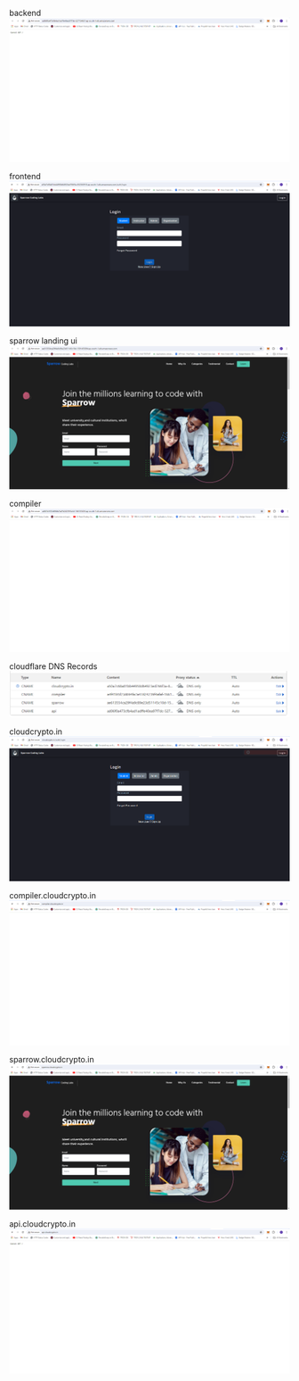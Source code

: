 backend
![alt text](image-24.png)

frontend 
![alt text](image-25.png)

sparrow landing ui
![alt text](image-26.png)

compiler
![alt text](image-27.png)

cloudflare DNS Records
![alt text](image-28.png)

cloudcrypto.in
![alt text](image-29.png)

compiler.cloudcrypto.in
![alt text](image-30.png)

sparrow.cloudcrypto.in
![alt text](image-31.png)

api.cloudcrypto.in
![alt text](image-32.png)


